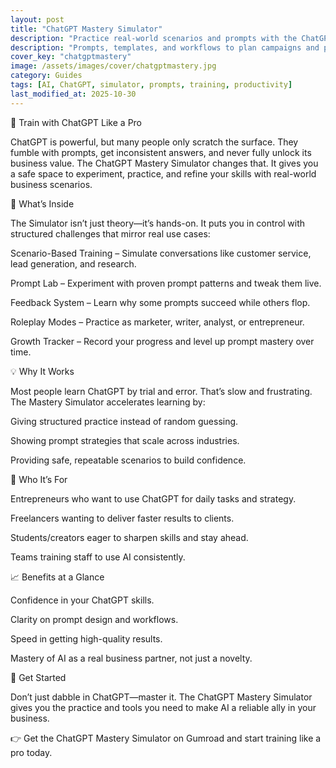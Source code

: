 ```yaml
---
layout: post
title: "ChatGPT Mastery Simulator"
description: "Practice real-world scenarios and prompts with the ChatGPT Mastery Simulator. Learn faster, build confidence, and unlock AI’s full business potential."
description: "Prompts, templates, and workflows to plan campaigns and publish consistently."
cover_key: "chatgptmastery"
image: /assets/images/cover/chatgptmastery.jpg
category: Guides
tags: [AI, ChatGPT, simulator, prompts, training, productivity]
last_modified_at: 2025-10-30
---
```


🧠 Train with ChatGPT Like a Pro

ChatGPT is powerful, but many people only scratch the surface. They fumble with prompts, get inconsistent answers, and never fully unlock its business value. The ChatGPT Mastery Simulator changes that. It gives you a safe space to experiment, practice, and refine your skills with real-world business scenarios.

🎯 What’s Inside

The Simulator isn’t just theory—it’s hands-on. It puts you in control with structured challenges that mirror real use cases:

Scenario-Based Training – Simulate conversations like customer service, lead generation, and research.

Prompt Lab – Experiment with proven prompt patterns and tweak them live.

Feedback System – Learn why some prompts succeed while others flop.

Roleplay Modes – Practice as marketer, writer, analyst, or entrepreneur.

Growth Tracker – Record your progress and level up prompt mastery over time.

💡 Why It Works

Most people learn ChatGPT by trial and error. That’s slow and frustrating. The Mastery Simulator accelerates learning by:

Giving structured practice instead of random guessing.

Showing prompt strategies that scale across industries.

Providing safe, repeatable scenarios to build confidence.

🚀 Who It’s For

Entrepreneurs who want to use ChatGPT for daily tasks and strategy.

Freelancers wanting to deliver faster results to clients.

Students/creators eager to sharpen skills and stay ahead.

Teams training staff to use AI consistently.

📈 Benefits at a Glance

Confidence in your ChatGPT skills.

Clarity on prompt design and workflows.

Speed in getting high-quality results.

Mastery of AI as a real business partner, not just a novelty.

🔗 Get Started

Don’t just dabble in ChatGPT—master it. The ChatGPT Mastery Simulator gives you the practice and tools you need to make AI a reliable ally in your business.

👉 Get the ChatGPT Mastery Simulator on Gumroad
 and start training like a pro today.
